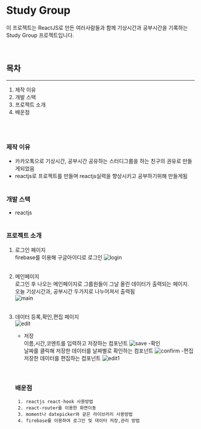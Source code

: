 # Study Group

이 프로젝트는 ReactJS로 만든 여러사람들과 함께 기상시간과 공부시간을 기록하는 Study Group 프로젝트입니다.  
<br/><br/>

## 목차

---

1. 제작 이유
2. 개발 스택
3. 프로젝트 소개
4. 배운점

<br/><br/>

### 제작 이유

- 카카오톡으로 기상시간, 공부시간 공유하는 스터디그룹을 하는 친구의 권유로 만들게되었음
- reactjs로 프로젝트를 만들며 reactjs실력을 향상시키고 공부하기위해 만들게됨
  <br/><br/>

### 개발 스택

- reactjs
  <br/><br/>

### 프로젝트 소개

1.  로그인 페이지  
     firebase를 이용해 구글아이디로 로그인
    ![login](https://i.esdrop.com/d/86zfrdzo3gza/9rqket1XUY.png)
    <br/><br/>

2.  메인페이지  
     로그인 후 나오는 메인페이지로 그룹원들이 그날 올린 데이터가 출력되는 페이지. 오늘 기상시간과, 공부시간 두가지로 나누어져서 출력됨  
     ![main](https://i.esdrop.com/d/86zfrdzo3gza/Eo5qgypPrq.png)
    <br/><br/>
3.  데이터 등록,확인,편집 페이지  
    ![edit](https://i.esdrop.com/d/86zfrdzo3gza/QJMCrGPahN.png)

    - 저장  
       이름,시간,코멘트를 입력하고 저장하는 컴포넌트
      ![save](https://i.esdrop.com/d/86zfrdzo3gza/yGWyFEuI4a.png) -확인  
       날짜를 클릭해 저장한 데이터를 날짜별로 확인하는 컴포넌트
      ![confirm](https://i.esdrop.com/d/86zfrdzo3gza/KTio4MUyF2.png) -편집  
       저장한 데이터를 편집하는 컵포넌트
      ![edit1](https://i.esdrop.com/d/86zfrdzo3gza/kQKTCV4vMF.png)  
      <br/>
      <br/>

    ### 배운점

         1. reactjs react-hook 사용방법
         2. react-router를 이용한 화면이동
         3. moment나 datepicker와 같은 라이브러리 사용방법
         4. firebase를 이용하여 로그인 및 데이터 저장,관리 방법
